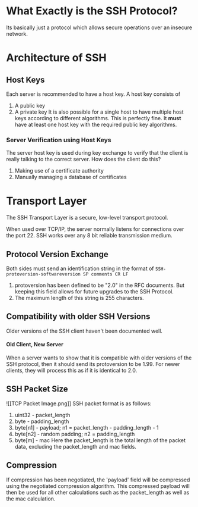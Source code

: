 # What Exactly is the SSH Protocol?
Its basically just a protocol which allows secure operations over an insecure network.
# Architecture of SSH
## Host Keys
Each server is recommended to have a host key. A host key consists of
1. A public key
2. A private key
It is also possible for a single host to have multiple host keys according to different algorithms. This is perfectly fine. It **must** have at least one host key with the required public key algorithms.
### Server Verification using Host Keys
The server host key is used during key exchange to verify that the client is really talking to the correct server. How does the client do this?
1. Making use of a certificate authority
2. Manually managing a database of certificates

# Transport Layer
The SSH Transport Layer is a secure, low-level transport protocol. 

When used over TCP/IP, the server normally listens for connections over the port 22. SSH works over any 8 bit reliable transmission medium.
## Protocol Version Exchange
Both sides must send an identification string in the format of
`SSH-protoversion-softwareversion SP comments CR LF`
1. protoversion has been defined to be "2.0" in the RFC documents. But keeping this field allows for future upgrades to the SSH Protocol.
2. The maximum length of this string is 255 characters.
## Compatibility with older SSH Versions
Older versions of the SSH client haven't been documented well. 
#### Old Client, New Server
When a server wants to show that it is compatible with older versions of the SSH protocol, then it should send its protoversion to be 1.99. For newer clients, they will process this as if it is identical to 2.0. 
## SSH Packet Size
![[TCP Packet Image.png]]
SSH packet format is as follows:
1. uint32 - packet_length
2. byte - padding_length
3. byte[n1] - payload; n1 = packet_length - padding_length - 1
4. byte[n2] - random padding; n2 = padding_length
5. byte[m] - mac
Here the packet_length is the total length of the packet data, excluding the packet_length and mac fields.
## Compression
If compression has been negotiated, the 'payload' field will be compressed using the negotiated compression algorithm. This compressed payload will then be used for all other calculations such as the packet_length as well as the mac calculation.

